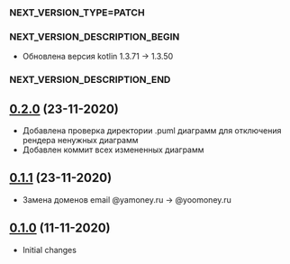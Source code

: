 ### NEXT_VERSION_TYPE=PATCH
### NEXT_VERSION_DESCRIPTION_BEGIN
* Обновлена версия kotlin 1.3.71 -> 1.3.50
### NEXT_VERSION_DESCRIPTION_END
## [0.2.0](https://bitbucket.yamoney.ru/projects/BACKEND-GRADLE-PLUGINS/repos/documentation-plugin/pull-requests/3) (23-11-2020)

* Добавлена проверка директории .puml диаграмм для отключения рендера ненужных диаграмм
* Добавлен коммит всех измененных диаграмм

## [0.1.1](https://bitbucket.yamoney.ru/projects/BACKEND-GRADLE-PLUGINS/repos/documentation-plugin/pull-requests/2) (23-11-2020)

* Замена доменов email @yamoney.ru -> @yoomoney.ru

## [0.1.0](https://bitbucket.yamoney.ru/projects/BACKEND-GRADLE-PLUGINS/repos/documentation-plugin/pull-requests/1) (11-11-2020)

* Initial changes
